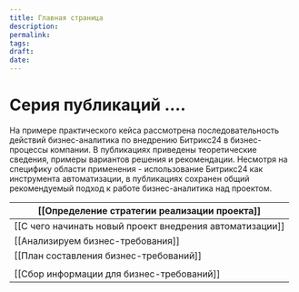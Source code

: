 ```yaml
---
title: Главная страница
description: 
permalink: 
tags: 
draft: 
date:
---
```


# Серия публикаций .... 

На примере практического кейса рассмотрена последовательность действий бизнес-аналитика по внедрению Битрикс24 в бизнес-процессы компании. В публикациях приведены теоретические сведения, примеры вариантов решения и рекомендации. Несмотря на специфику области применения - использование Битрикс24 как инструмента автоматизации, в публикациях сохранен общий рекомендуемый подход к работе бизнес-аналитика над проектом. 

| [[Определение стратегии реализации проекта]]             |
| -------------------------------------------------------- |
| [[С чего начинать новый проект внедрения автоматизации]] |
| [[Анализируем бизнес-требования]]                        |
| [[План составления бизнес-требований]]                   |
|                                                          |
| [[Сбор информации для бизнес-требований]]                |



